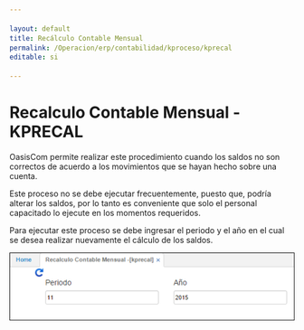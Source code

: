 ```yaml
---

layout: default
title: Recálculo Contable Mensual
permalink: /Operacion/erp/contabilidad/kproceso/kprecal
editable: si

---
```


# Recalculo Contable Mensual - KPRECAL

OasisCom permite realizar este procedimiento cuando los saldos no son correctos de acuerdo a los movimientos que se hayan hecho sobre una cuenta.

Este proceso no se debe ejecutar frecuentemente, puesto que, podría alterar los saldos, por lo tanto es conveniente que solo el personal capacitado lo ejecute en los momentos requeridos.

Para ejecutar este proceso se debe ingresar el periodo y el año en el cual se desea realizar nuevamente el cálculo de los saldos.


![](KPRECAL.png)











